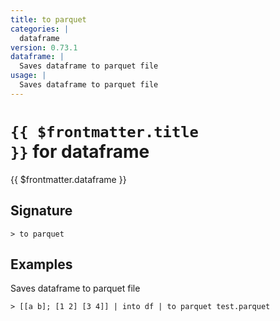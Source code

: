```yaml
---
title: to parquet
categories: |
  dataframe
version: 0.73.1
dataframe: |
  Saves dataframe to parquet file
usage: |
  Saves dataframe to parquet file
---
```


# <code>{{ $frontmatter.title }}</code> for dataframe

<div class='command-title'>{{ $frontmatter.dataframe }}</div>

## Signature

```> to parquet ```

## Examples

Saves dataframe to parquet file
```shell
> [[a b]; [1 2] [3 4]] | into df | to parquet test.parquet
```
